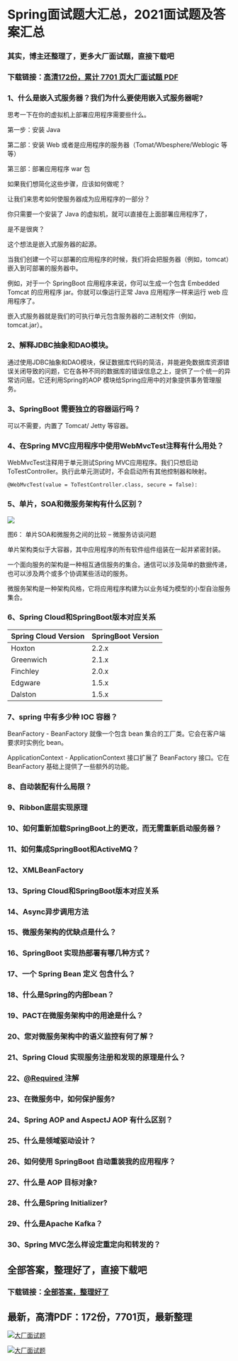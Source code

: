 # Spring面试题大汇总，2021面试题及答案汇总

### 其实，博主还整理了，更多大厂面试题，直接下载吧

### 下载链接：[高清172份，累计 7701 页大厂面试题  PDF](https://github.com/souyunku/DevBooks/blob/master/docs/index.md)



### 1、什么是嵌入式服务器？我们为什么要使用嵌入式服务器呢?

思考一下在你的虚拟机上部署应用程序需要些什么。

第一步：安装 Java

第二部：安装 Web 或者是应用程序的服务器（Tomat/Wbesphere/Weblogic 等等）

第三部：部署应用程序 war 包

如果我们想简化这些步骤，应该如何做呢？

让我们来思考如何使服务器成为应用程序的一部分？

你只需要一个安装了 Java 的虚拟机，就可以直接在上面部署应用程序了，

是不是很爽？

这个想法是嵌入式服务器的起源。

当我们创建一个可以部署的应用程序的时候，我们将会把服务器（例如，tomcat）嵌入到可部署的服务器中。

例如，对于一个 SpringBoot 应用程序来说，你可以生成一个包含 Embedded Tomcat 的应用程序 jar。你就可以像运行正常 Java 应用程序一样来运行 web 应用程序了。

嵌入式服务器就是我们的可执行单元包含服务器的二进制文件（例如，tomcat.jar）。


### 2、解释JDBC抽象和DAO模块。

通过使用JDBC抽象和DAO模块，保证数据库代码的简洁，并能避免数据库资源错误关闭导致的问题，它在各种不同的数据库的错误信息之上，提供了一个统一的异常访问层。它还利用Spring的AOP 模块给Spring应用中的对象提供事务管理服务。


### 3、SpringBoot 需要独立的容器运行吗？

可以不需要，内置了 Tomcat/ Jetty 等容器。


### 4、在Spring MVC应用程序中使用WebMvcTest注释有什么用处？

WebMvcTest注释用于单元测试Spring MVC应用程序。我们只想启动ToTestController。执行此单元测试时，不会启动所有其他控制器和映射。

```
@WebMvcTest(value = ToTestController.class, secure = false):
```


### 5、单片，SOA和微服务架构有什么区别？

![](https://gitee.com/souyunkutech/souyunku-home/raw/master/images/souyunku-web/2019/08/0816/01/img_7.png#alt=img%5C_7.png)

图6： 单片SOA和微服务之间的比较 – 微服务访谈问题

单片架构类似于大容器，其中应用程序的所有软件组件组装在一起并紧密封装。

一个面向服务的架构是一种相互通信服务的集合。通信可以涉及简单的数据传递，也可以涉及两个或多个协调某些活动的服务。

微服务架构是一种架构风格，它将应用程序构建为以业务域为模型的小型自治服务集合。


### 6、Spring Cloud和SpringBoot版本对应关系
| Spring Cloud Version | SpringBoot Version |
| --- | --- |
| Hoxton | 2.2.x |
| Greenwich | 2.1.x |
| Finchley | 2.0.x |
| Edgware | 1.5.x |
| Dalston | 1.5.x |



### 7、spring 中有多少种 IOC 容器？

BeanFactory - BeanFactory 就像一个包含 bean 集合的工厂类。它会在客户端要求时实例化 bean。

ApplicationContext - ApplicationContext 接口扩展了 BeanFactory 接口。它在 BeanFactory 基础上提供了一些额外的功能。


### 8、自动装配有什么局限？
### 9、Ribbon底层实现原理
### 10、如何重新加载SpringBoot上的更改，而无需重新启动服务器？
### 11、如何集成SpringBoot和ActiveMQ？
### 12、XMLBeanFactory
### 13、Spring Cloud和SpringBoot版本对应关系
### 14、Async异步调用方法
### 15、微服务架构的优缺点是什么？
### 16、SpringBoot 实现热部署有哪几种方式？
### 17、一个 Spring Bean 定义 包含什么？
### 18、什么是Spring的内部bean？
### 19、PACT在微服务架构中的用途是什么？
### 20、您对微服务架构中的语义监控有何了解？
### 21、Spring Cloud 实现服务注册和发现的原理是什么？
### 22、[@Required ](/Required ) 注解
### 23、在微服务中，如何保护服务?
### 24、Spring AOP and AspectJ AOP 有什么区别？
### 25、什么是领域驱动设计？
### 26、如何使用 SpringBoot 自动重装我的应用程序？
### 27、什么是 AOP 目标对象?
### 28、什么是Spring Initializer?
### 29、什么是Apache Kafka？
### 30、Spring MVC怎么样设定重定向和转发的？




## 全部答案，整理好了，直接下载吧

### 下载链接：[全部答案，整理好了](https://www.souyunku.com/wp-content/uploads/weixin/githup-weixin-2.png)




## 最新，高清PDF：172份，7701页，最新整理

[![大厂面试题](https://www.souyunku.com/wp-content/uploads/weixin/mst.png "架构师专栏")](https://www.souyunku.com/wp-content/uploads/weixin/githup-weixin.png "架构师专栏")

[![大厂面试题](https://www.souyunku.com/wp-content/uploads/weixin/githup-weixin.png "架构师专栏")](https://www.souyunku.com/wp-content/uploads/weixin/githup-weixin.png "架构师专栏")
